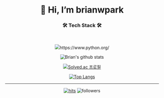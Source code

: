 <div align=center><h1>👋 Hi, I’m brianwpark </h1></div>
 
<h3 align="center"><b>🛠 Tech Stack 🛠</b></h3>
</br>
<p align="center">
<img src="https://img.shields.io/badge/Python-3776AB?style=flat-square&logo=Python&logoColor=white"/>https://www.python.org/</a>
</p>

<div align=center>
 
![Brian's github stats](https://github-readme-stats.vercel.app/api?username=brianwpark&show_icons=true&theme=radical)

[![Solved.ac
프로필](http://mazassumnida.wtf/api/generate_badge?boj=brianwpark)](https://solved.ac/brianwpark)

[//]: # "![Brian's vatsim stat](https://my.vatsim.net/indicators/1472236)"
 
[![Top Langs](https://github-readme-stats.vercel.app/api/top-langs/?username=brianwpark&layout=compact&theme=dracula)](https://github.com/brianwpark)
 
<hr>
 
[![hits](https://hits.seeyoufarm.com/api/count/incr/badge.svg?url=https%3A%2F%2Fgithub.com%2Fbrianwpark&count_bg=%237A7A7A&title_bg=%23FFADCC&icon=reverbnation.svg&icon_color=%23FF0000&title=hits&edge_flat=false)](https://hits.seeyoufarm.com)
![followers](https://img.shields.io/github/followers/brianwpark?style=social)
 
</div>
